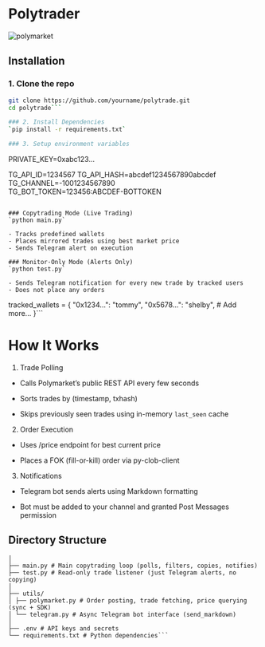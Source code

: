 # Polytrader

![polymarket](https://github.com/user-attachments/assets/6d1edc58-7e89-4fe0-bb96-e1e843d9d0a1)





## Installation

### 1. Clone the repo

```bash
git clone https://github.com/yourname/polytrade.git
cd polytrade```

### 2. Install Dependencies
`pip install -r requirements.txt`

### 3. Setup environment variables
```
PRIVATE_KEY=0xabc123...

TG_API_ID=1234567
TG_API_HASH=abcdef1234567890abcdef
TG_CHANNEL=-1001234567890        
TG_BOT_TOKEN=123456:ABCDEF-BOTTOKEN
```

### Copytrading Mode (Live Trading)
`python main.py`

- Tracks predefined wallets
- Places mirrored trades using best market price
- Sends Telegram alert on execution

### Monitor-Only Mode (Alerts Only)
`python test.py`

- Sends Telegram notification for every new trade by tracked users
- Does not place any orders

```
tracked_wallets = {
    "0x1234...": "tommy",
    "0x5678...": "shelby",
    # Add more...
}```

# How It Works

1. Trade Polling

- Calls Polymarket’s public REST API every few seconds

- Sorts trades by (timestamp, txhash)

- Skips previously seen trades using in-memory `last_seen` cache

2. Order Execution

- Uses /price endpoint for best current price

- Places a FOK (fill-or-kill) order via py-clob-client

3. Notifications

- Telegram bot sends alerts using Markdown formatting

- Bot must be added to your channel and granted Post Messages permission

## Directory Structure
```polytrade/
│
├── main.py # Main copytrading loop (polls, filters, copies, notifies)
├── test.py # Read-only trade listener (just Telegram alerts, no copying)
│
├── utils/
│ ├── polymarket.py # Order posting, trade fetching, price querying (sync + SDK)
│ └── telegram.py # Async Telegram bot interface (send_markdown)
│
├── .env # API keys and secrets
└── requirements.txt # Python dependencies```


